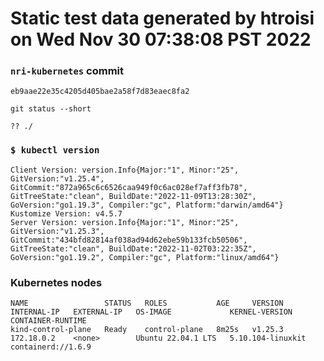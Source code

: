 # Static test data generated by htroisi on Wed Nov 30 07:38:08 PST 2022

### `nri-kubernetes` commit
```
eb9aae22e35c4205d405bae2a58f7d83eaec8fa2
```

`git status --short`

```
?? ./
```

### `$ kubectl version`
```
Client Version: version.Info{Major:"1", Minor:"25", GitVersion:"v1.25.4", GitCommit:"872a965c6c6526caa949f0c6ac028ef7aff3fb78", GitTreeState:"clean", BuildDate:"2022-11-09T13:28:30Z", GoVersion:"go1.19.3", Compiler:"gc", Platform:"darwin/amd64"}
Kustomize Version: v4.5.7
Server Version: version.Info{Major:"1", Minor:"25", GitVersion:"v1.25.3", GitCommit:"434bfd82814af038ad94d62ebe59b133fcb50506", GitTreeState:"clean", BuildDate:"2022-11-02T03:22:35Z", GoVersion:"go1.19.2", Compiler:"gc", Platform:"linux/amd64"}
```

### Kubernetes nodes
```
NAME                 STATUS   ROLES           AGE     VERSION   INTERNAL-IP   EXTERNAL-IP   OS-IMAGE             KERNEL-VERSION      CONTAINER-RUNTIME
kind-control-plane   Ready    control-plane   8m25s   v1.25.3   172.18.0.2    <none>        Ubuntu 22.04.1 LTS   5.10.104-linuxkit   containerd://1.6.9
```

